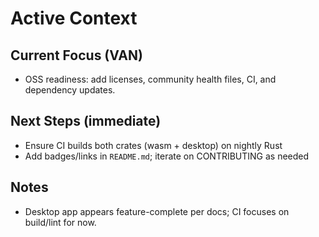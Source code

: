 # Active Context

## Current Focus (VAN)
- OSS readiness: add licenses, community health files, CI, and dependency updates.

## Next Steps (immediate)
- Ensure CI builds both crates (wasm + desktop) on nightly Rust
- Add badges/links in `README.md`; iterate on CONTRIBUTING as needed

## Notes
- Desktop app appears feature-complete per docs; CI focuses on build/lint for now.
